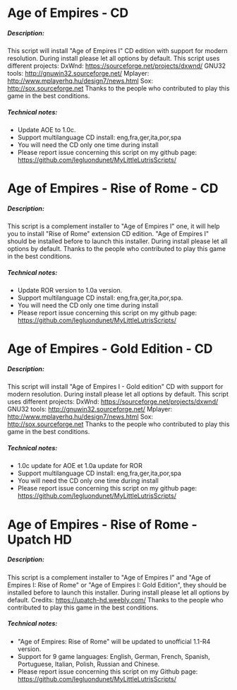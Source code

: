 # Age of Empires - CD

##### Description:
This script will install "Age of Empires I" CD edition with support for modern resolution.
During install please let all options by default.
This script uses different projects:
DxWnd: https://sourceforge.net/projects/dxwnd/
GNU32 tools: http://gnuwin32.sourceforge.net/
Mplayer: http://www.mplayerhq.hu/design7/news.html
Sox: http://sox.sourceforge.net
Thanks to the people who contributed to play this game in the best conditions.

##### Technical notes:
- Update AOE to 1.0c.
- Support multilanguage CD install: eng,fra,ger,ita,por,spa
- You will need the CD only one time during install
- Please report issue concerning this script on my github page:
https://github.com/legluondunet/MyLittleLutrisScripts/

# Age of Empires - Rise of Rome - CD

##### Description:
This script is a complement installer to "Age of Empires I" one,  it will help you to install "Rise of Rome" extension CD edition.
"Age of Empires I" should be installed before to launch this installer.
During install please let all options by default.
Thanks to the people who contributed to play this game in the best conditions.

##### Technical notes:
- Update ROR version to 1.0a version.
- Support multilanguage CD install: eng,fra,ger,ita,por,spa.
- You will need the CD only one time during install
- Please report issue concerning this script on my github page:
https://github.com/legluondunet/MyLittleLutrisScripts/

# Age of Empires - Gold Edition - CD

##### Description:
This script will install "Age of Empires I - Gold edition" CD with support for modern resolution.
During install please let all options by default.
This script uses different projects:
DxWnd: https://sourceforge.net/projects/dxwnd/
GNU32 tools: http://gnuwin32.sourceforge.net/
Mplayer: http://www.mplayerhq.hu/design7/news.html
Sox: http://sox.sourceforge.net
Thanks to the people who contributed to play this game in the best conditions.

##### Technical notes:
- 1.0c update for AOE et 1.0a update for ROR
- Support multilanguage CD install: eng,fra,ger,ita,por,spa
- You will need the CD only one time during install
- Please report issue concerning this script on my github page:
https://github.com/legluondunet/MyLittleLutrisScripts/

# Age of Empires - Rise of Rome - Upatch HD

##### Description:
This script is a complement installer to "Age of Empires I" and "Age of Empires I: Rise of Rome" or "Age of Empires I: Gold Edition", they should be installed before to launch this installer. 
During install please let all options by default.
Credits: https://upatch-hd.weebly.com/
Thanks to the people who contributed to play this game in the best conditions.

##### Technical notes:
- "Age of Empires: Rise of Rome" will be updated to unofficial 1.1-R4 version.
- Support for 9 game languages: English, German, French, Spanish, Portuguese, Italian, Polish, Russian and Chinese.
- Please report issue concerning this script on my Github page:
https://github.com/legluondunet/MyLittleLutrisScripts/
